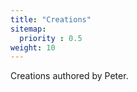 ```yaml
---
title: "Creations"
sitemap:
  priority : 0.5
weight: 10
---
```

<p>Creations authored by Peter.</p>
